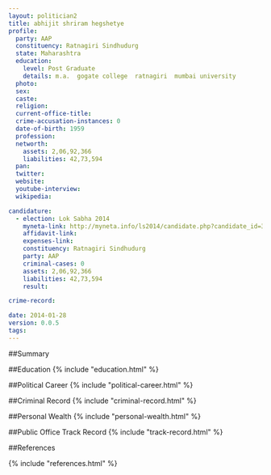 ```yaml
---
layout: politician2
title: abhijit shriram hegshetye
profile: 
  party: AAP
  constituency: Ratnagiri Sindhudurg
  state: Maharashtra
  education: 
    level: Post Graduate
    details: m.a.  gogate college  ratnagiri  mumbai university
  photo: 
  sex: 
  caste: 
  religion: 
  current-office-title: 
  crime-accusation-instances: 0
  date-of-birth: 1959
  profession: 
  networth: 
    assets: 2,06,92,366
    liabilities: 42,73,594
  pan: 
  twitter: 
  website: 
  youtube-interview: 
  wikipedia: 

candidature: 
  - election: Lok Sabha 2014
    myneta-link: http://myneta.info/ls2014/candidate.php?candidate_id=3643
    affidavit-link: 
    expenses-link: 
    constituency: Ratnagiri Sindhudurg 
    party: AAP
    criminal-cases: 0
    assets: 2,06,92,366
    liabilities: 42,73,594
    result:  

crime-record: 

date: 2014-01-28
version: 0.0.5
tags: 
---
```

##Summary


##Education
{% include "education.html" %}


##Political Career
{% include "political-career.html" %}


##Criminal Record
{% include "criminal-record.html" %}


##Personal Wealth
{% include "personal-wealth.html" %}


##Public Office Track Record
{% include "track-record.html" %}


##References


{% include "references.html" %}